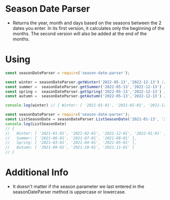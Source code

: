 # Season Date Parser
- Returns the year, month and days based on the seasons between the 2 dates you enter. In its first version, it calculates only the beginning of the months. The second version will also be added at the end of the months.

# Using
```js
const seasonDateParser = require('season-date-parser');

const winter = seasonDateParser.getWinter('2022-05-13','2022-12-13') // Winter
const summer =  seasonDateParser.getSummer('2022-05-13','2022-12-13') // Summer
const spring =  seasonDateParser.getSpring('2022-05-13','2022-12-13') // Spring
const autumn =  seasonDateParser.getAutumn('2022-05-13','2022-12-13') // Autumn

console.log(winter) // { Winter: [ '2021-01-01', '2021-02-01', '2021-12-01', '2022-01-01' ] }
```
```js
const seasonDateParser = require('season-date-parser');
const ListSeasonDate = seasonDateParser.ListSeasonDate('2021-01-13', '2022-01-13'); 
console.log(ListSeasonDate) 
// {
//   Winter: [ '2021-01-01', '2021-02-01', '2021-12-01', '2022-01-01' ],
//   Summer: [ '2021-06-01', '2021-07-01', '2021-08-01' ],
//   Spring: [ '2021-03-01', '2021-04-01', '2021-05-01' ],
//   Autumn: [ '2021-09-01', '2021-10-01', '2021-11-01' ]
// }

```

# Additional Info
- It doesn't matter if the season parameter we last entered in the seasonDateParser method is uppercase or lowercase.
